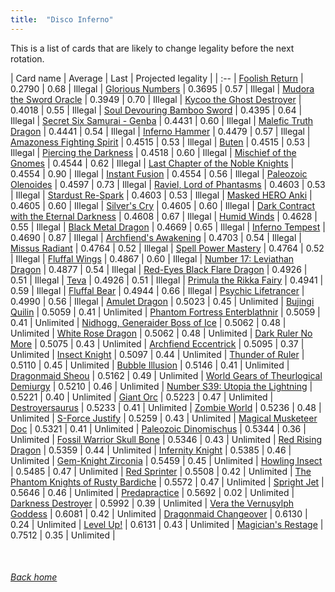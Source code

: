 ```yaml
---
title:  "Disco Inferno"
---
```


This is a list of cards that are likely to change legality before the next rotation.

| Card name | Average | Last | Projected legality |
| :-- |
[Foolish Return](https://db.ygoprodeck.com/card/?search=Foolish%20Return) | 0.2790 | 0.68 | Illegal |
[Glorious Numbers](https://db.ygoprodeck.com/card/?search=Glorious%20Numbers) | 0.3695 | 0.57 | Illegal |
[Mudora the Sword Oracle](https://db.ygoprodeck.com/card/?search=Mudora%20the%20Sword%20Oracle) | 0.3949 | 0.70 | Illegal |
[Kycoo the Ghost Destroyer](https://db.ygoprodeck.com/card/?search=Kycoo%20the%20Ghost%20Destroyer) | 0.4018 | 0.55 | Illegal |
[Soul Devouring Bamboo Sword](https://db.ygoprodeck.com/card/?search=Soul%20Devouring%20Bamboo%20Sword) | 0.4395 | 0.64 | Illegal |
[Secret Six Samurai - Genba](https://db.ygoprodeck.com/card/?search=Secret%20Six%20Samurai%20-%20Genba) | 0.4431 | 0.60 | Illegal |
[Malefic Truth Dragon](https://db.ygoprodeck.com/card/?search=Malefic%20Truth%20Dragon) | 0.4441 | 0.54 | Illegal |
[Inferno Hammer](https://db.ygoprodeck.com/card/?search=Inferno%20Hammer) | 0.4479 | 0.57 | Illegal |
[Amazoness Fighting Spirit](https://db.ygoprodeck.com/card/?search=Amazoness%20Fighting%20Spirit) | 0.4515 | 0.53 | Illegal |
[Buten](https://db.ygoprodeck.com/card/?search=Buten) | 0.4515 | 0.53 | Illegal |
[Piercing the Darkness](https://db.ygoprodeck.com/card/?search=Piercing%20the%20Darkness) | 0.4518 | 0.60 | Illegal |
[Mischief of the Gnomes](https://db.ygoprodeck.com/card/?search=Mischief%20of%20the%20Gnomes) | 0.4544 | 0.62 | Illegal |
[Last Chapter of the Noble Knights](https://db.ygoprodeck.com/card/?search=Last%20Chapter%20of%20the%20Noble%20Knights) | 0.4554 | 0.90 | Illegal |
[Instant Fusion](https://db.ygoprodeck.com/card/?search=Instant%20Fusion) | 0.4554 | 0.56 | Illegal |
[Paleozoic Olenoides](https://db.ygoprodeck.com/card/?search=Paleozoic%20Olenoides) | 0.4597 | 0.73 | Illegal |
[Raviel, Lord of Phantasms](https://db.ygoprodeck.com/card/?search=Raviel,%20Lord%20of%20Phantasms) | 0.4603 | 0.53 | Illegal |
[Stardust Re-Spark](https://db.ygoprodeck.com/card/?search=Stardust%20Re-Spark) | 0.4603 | 0.53 | Illegal |
[Masked HERO Anki](https://db.ygoprodeck.com/card/?search=Masked%20HERO%20Anki) | 0.4605 | 0.60 | Illegal |
[Silver's Cry](https://db.ygoprodeck.com/card/?search=Silver's%20Cry) | 0.4605 | 0.60 | Illegal |
[Dark Contract with the Eternal Darkness](https://db.ygoprodeck.com/card/?search=Dark%20Contract%20with%20the%20Eternal%20Darkness) | 0.4608 | 0.67 | Illegal |
[Humid Winds](https://db.ygoprodeck.com/card/?search=Humid%20Winds) | 0.4628 | 0.55 | Illegal |
[Black Metal Dragon](https://db.ygoprodeck.com/card/?search=Black%20Metal%20Dragon) | 0.4669 | 0.65 | Illegal |
[Inferno Tempest](https://db.ygoprodeck.com/card/?search=Inferno%20Tempest) | 0.4690 | 0.87 | Illegal |
[Archfiend's Awakening](https://db.ygoprodeck.com/card/?search=Archfiend's%20Awakening) | 0.4703 | 0.54 | Illegal |
[Missus Radiant](https://db.ygoprodeck.com/card/?search=Missus%20Radiant) | 0.4764 | 0.52 | Illegal |
[Spell Power Mastery](https://db.ygoprodeck.com/card/?search=Spell%20Power%20Mastery) | 0.4764 | 0.52 | Illegal |
[Fluffal Wings](https://db.ygoprodeck.com/card/?search=Fluffal%20Wings) | 0.4867 | 0.60 | Illegal |
[Number 17: Leviathan Dragon](https://db.ygoprodeck.com/card/?search=Number%2017:%20Leviathan%20Dragon) | 0.4877 | 0.54 | Illegal |
[Red-Eyes Black Flare Dragon](https://db.ygoprodeck.com/card/?search=Red-Eyes%20Black%20Flare%20Dragon) | 0.4926 | 0.51 | Illegal |
[Teva](https://db.ygoprodeck.com/card/?search=Teva) | 0.4926 | 0.51 | Illegal |
[Primula the Rikka Fairy](https://db.ygoprodeck.com/card/?search=Primula%20the%20Rikka%20Fairy) | 0.4941 | 0.59 | Illegal |
[Fluffal Bear](https://db.ygoprodeck.com/card/?search=Fluffal%20Bear) | 0.4944 | 0.66 | Illegal |
[Psychic Lifetrancer](https://db.ygoprodeck.com/card/?search=Psychic%20Lifetrancer) | 0.4990 | 0.56 | Illegal |
[Amulet Dragon](https://db.ygoprodeck.com/card/?search=Amulet%20Dragon) | 0.5023 | 0.45 | Unlimited |
[Bujingi Quilin](https://db.ygoprodeck.com/card/?search=Bujingi%20Quilin) | 0.5059 | 0.41 | Unlimited |
[Phantom Fortress Enterblathnir](https://db.ygoprodeck.com/card/?search=Phantom%20Fortress%20Enterblathnir) | 0.5059 | 0.41 | Unlimited |
[Nidhogg, Generaider Boss of Ice](https://db.ygoprodeck.com/card/?search=Nidhogg,%20Generaider%20Boss%20of%20Ice) | 0.5062 | 0.48 | Unlimited |
[White Rose Dragon](https://db.ygoprodeck.com/card/?search=White%20Rose%20Dragon) | 0.5062 | 0.48 | Unlimited |
[Dark Ruler No More](https://db.ygoprodeck.com/card/?search=Dark%20Ruler%20No%20More) | 0.5075 | 0.43 | Unlimited |
[Archfiend Eccentrick](https://db.ygoprodeck.com/card/?search=Archfiend%20Eccentrick) | 0.5095 | 0.37 | Unlimited |
[Insect Knight](https://db.ygoprodeck.com/card/?search=Insect%20Knight) | 0.5097 | 0.44 | Unlimited |
[Thunder of Ruler](https://db.ygoprodeck.com/card/?search=Thunder%20of%20Ruler) | 0.5110 | 0.45 | Unlimited |
[Bubble Illusion](https://db.ygoprodeck.com/card/?search=Bubble%20Illusion) | 0.5146 | 0.41 | Unlimited |
[Dragonmaid Sheou](https://db.ygoprodeck.com/card/?search=Dragonmaid%20Sheou) | 0.5162 | 0.49 | Unlimited |
[World Gears of Theurlogical Demiurgy](https://db.ygoprodeck.com/card/?search=World%20Gears%20of%20Theurlogical%20Demiurgy) | 0.5210 | 0.46 | Unlimited |
[Number S39: Utopia the Lightning](https://db.ygoprodeck.com/card/?search=Number%20S39:%20Utopia%20the%20Lightning) | 0.5221 | 0.40 | Unlimited |
[Giant Orc](https://db.ygoprodeck.com/card/?search=Giant%20Orc) | 0.5223 | 0.47 | Unlimited |
[Destroyersaurus](https://db.ygoprodeck.com/card/?search=Destroyersaurus) | 0.5233 | 0.41 | Unlimited |
[Zombie World](https://db.ygoprodeck.com/card/?search=Zombie%20World) | 0.5236 | 0.48 | Unlimited |
[S-Force Justify](https://db.ygoprodeck.com/card/?search=S-Force%20Justify) | 0.5259 | 0.43 | Unlimited |
[Magical Musketeer Doc](https://db.ygoprodeck.com/card/?search=Magical%20Musketeer%20Doc) | 0.5321 | 0.41 | Unlimited |
[Paleozoic Dinomischus](https://db.ygoprodeck.com/card/?search=Paleozoic%20Dinomischus) | 0.5344 | 0.36 | Unlimited |
[Fossil Warrior Skull Bone](https://db.ygoprodeck.com/card/?search=Fossil%20Warrior%20Skull%20Bone) | 0.5346 | 0.43 | Unlimited |
[Red Rising Dragon](https://db.ygoprodeck.com/card/?search=Red%20Rising%20Dragon) | 0.5359 | 0.44 | Unlimited |
[Infernity Knight](https://db.ygoprodeck.com/card/?search=Infernity%20Knight) | 0.5385 | 0.46 | Unlimited |
[Gem-Knight Zirconia](https://db.ygoprodeck.com/card/?search=Gem-Knight%20Zirconia) | 0.5459 | 0.45 | Unlimited |
[Howling Insect](https://db.ygoprodeck.com/card/?search=Howling%20Insect) | 0.5485 | 0.47 | Unlimited |
[Red Sprinter](https://db.ygoprodeck.com/card/?search=Red%20Sprinter) | 0.5508 | 0.42 | Unlimited |
[The Phantom Knights of Rusty Bardiche](https://db.ygoprodeck.com/card/?search=The%20Phantom%20Knights%20of%20Rusty%20Bardiche) | 0.5572 | 0.47 | Unlimited |
[Spright Jet](https://db.ygoprodeck.com/card/?search=Spright%20Jet) | 0.5646 | 0.46 | Unlimited |
[Predapractice](https://db.ygoprodeck.com/card/?search=Predapractice) | 0.5692 | 0.02 | Unlimited |
[Darkness Destroyer](https://db.ygoprodeck.com/card/?search=Darkness%20Destroyer) | 0.5992 | 0.39 | Unlimited |
[Vera the Vernusylph Goddess](https://db.ygoprodeck.com/card/?search=Vera%20the%20Vernusylph%20Goddess) | 0.6081 | 0.42 | Unlimited |
[Dragonmaid Changeover](https://db.ygoprodeck.com/card/?search=Dragonmaid%20Changeover) | 0.6130 | 0.24 | Unlimited |
[Level Up!](https://db.ygoprodeck.com/card/?search=Level%20Up!) | 0.6131 | 0.43 | Unlimited |
[Magician's Restage](https://db.ygoprodeck.com/card/?search=Magician's%20Restage) | 0.7512 | 0.35 | Unlimited |

<br>

###### [Back home](index)
